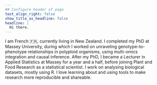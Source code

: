 ```yaml
---
## Configure header of page
text_align_right: false
show_title_as_headline: false
headline: |
  Hi there.
---
```


<!-- this is a subheadline -->
I am French :fr:, currently living in New Zealand. I completed my PhD at Massey University, during which I worked on unraveling genotype-to-phenotype relationships in polyploid organisms, using multi-omics integration and causal inference. After my PhD, I became a Lecturer in Applied Statistics at Massey for a year and a half, before joining Plant and Food Research as a statistical scientist. I work on analysing biological datasets, mostly using R. I love learning about and using tools to make research more reproducible and shareable.
